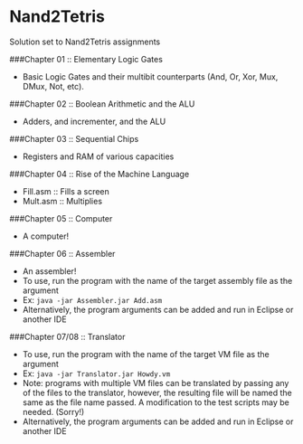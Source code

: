 # Nand2Tetris
Solution set to Nand2Tetris assignments

###Chapter 01 :: Elementary Logic Gates
- Basic Logic Gates and their multibit counterparts (And, Or, Xor, Mux, DMux, Not, etc).

###Chapter 02 :: Boolean Arithmetic and the ALU
- Adders, and incrementer, and the ALU  

###Chapter 03 :: Sequential Chips
- Registers and RAM of various capacities

###Chapter 04 :: Rise of the Machine Language
- Fill.asm :: Fills a screen
- Mult.asm :: Multiplies

###Chapter 05 :: Computer 
- A computer!

###Chapter 06 :: Assembler
- An assembler!
- To use, run the program with the name of the target assembly file as the argument
- Ex: `java -jar Assembler.jar Add.asm`
- Alternatively, the program arguments can be added and run in Eclipse or another IDE

###Chapter 07/08 :: Translator
- To use, run the program with the name of the target VM file as the argument
- Ex: `java -jar Translator.jar Howdy.vm`
- Note: programs with multiple VM files can be translated by passing any of the files to the translator, however, the resulting file will be named the same as the file name passed. A modification to the test scripts may be needed. (Sorry!)
- Alternatively, the program arguments can be added and run in Eclipse or another IDE

